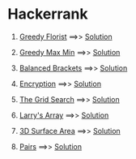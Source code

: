 # Hackerrank

1. [Greedy Florist](https://www.hackerrank.com/challenges/greedy-florist/problem?h_l=interview&playlist_slugs%5B%5D=interview-preparation-kit&playlist_slugs%5B%5D=greedy-algorithms) ==>> [Solution](https://github.com/supreetagalpalli/Hackerrank/blob/master/greedy-florist.js)

2. [Greedy Max Min](https://www.hackerrank.com/challenges/angry-children/problem?h_l=interview&playlist_slugs%5B%5D=interview-preparation-kit&playlist_slugs%5B%5D=greedy-algorithms) ==>> [Solution](https://github.com/supreetagalpalli/Hackerrank/blob/master/greedy-max-min.js)

3. [Balanced Brackets](https://www.hackerrank.com/challenges/balanced-brackets/problem?h_l=interview&playlist_slugs%5B%5D=interview-preparation-kit&playlist_slugs%5B%5D=stacks-queues) ==>> [Solution](https://github.com/supreetagalpalli/Hackerrank/blob/master/is-balanced.js)

4. [Encryption](https://www.hackerrank.com/challenges/encryption/problem) ==>> [Solution](https://github.com/supreetagalpalli/Hackerrank/blob/master/encryption.js)

5. [The Grid Search](https://www.hackerrank.com/challenges/the-grid-search/problem) ==>> [Solution](https://github.com/supreetagalpalli/Hackerrank/blob/master/grid-search.js)

6. [Larry's Array](https://www.hackerrank.com/challenges/larrys-array/problem) ==>> [Solution](https://github.com/supreetagalpalli/Hackerrank/blob/master/larrys-array.js)

7. [3D Surface Area](https://www.hackerrank.com/challenges/3d-surface-area/problem) ==>> [Solution](https://github.com/supreetagalpalli/Hackerrank/blob/master/3d-surface-area.js)

8. [Pairs](https://www.hackerrank.com/challenges/pairs/problem) ==>> [Solution](https://github.com/supreetagalpalli/Hackerrank/blob/master/pairs.js)
